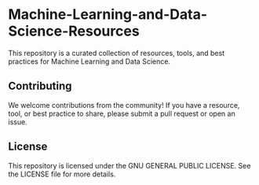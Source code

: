 # Machine-Learning-and-Data-Science-Resources


This repository is a curated collection of resources, tools, and best practices for Machine Learning and Data Science. 

## Contributing

We welcome contributions from the community! If you have a resource, tool, or best practice to share, please submit a pull request or open an issue.

## License

This repository is licensed under the GNU GENERAL PUBLIC LICENSE. See the LICENSE file for more details.